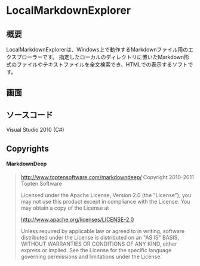 # LocalMarkdownExplorer

## 概要
LocalMarkdownExplorerは、Windows上で動作するMarkdownファイル用のエクスプローラーです。
指定したローカルのディレクトリに置いたMarkdown形式のファイルやテキストファイルを全文検索でき、HTMLでの表示するソフトです。

## 画面

## ソースコード
Visual Studio 2010 (C#)

## Copyrights
#### MarkdownDeep
> http://www.toptensoftware.com/markdowndeep/
> Copyright 2010-2011 Topten Software
> 
> Licensed under the Apache License, Version 2.0 (the "License"); you may not use this product except in compliance with the License. You may obtain a copy of the License at
> 
> http://www.apache.org/licenses/LICENSE-2.0
> 
> Unless required by applicable law or agreed to in writing, software distributed under the License is distributed on an "AS IS" BASIS, WITHOUT WARRANTIES OR CONDITIONS OF ANY KIND, either express or implied. See the License for the specific language governing permissions and limitations under the License.